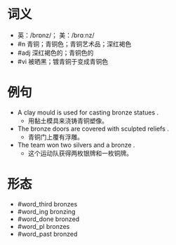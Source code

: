 # 词义
- 英：/brɒnz/； 美：/brɑːnz/
- #n 青铜；青铜色；青铜艺术品；深红褐色
- #adj 深红褐色的；青铜色的
- #vi 被晒黑；镀青铜于变成青铜色
# 例句
- A clay mould is used for casting bronze statues .
	- 用黏土模具来浇铸青铜塑像。
- The bronze doors are covered with sculpted reliefs .
	- 青铜门上覆有浮雕。
- The team won two silvers and a bronze .
	- 这个运动队获得两枚银牌和一枚铜牌。
# 形态
- #word_third bronzes
- #word_ing bronzing
- #word_done bronzed
- #word_pl bronzes
- #word_past bronzed
